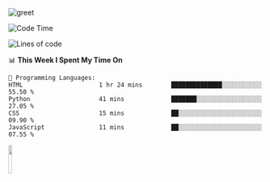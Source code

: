 ![greet](https://user-images.githubusercontent.com/44234583/146624354-9d461392-3676-4e7a-b12f-debc7319f53b.gif) 


<!--START_SECTION:waka-->
![Code Time](http://img.shields.io/badge/Code%20Time-447%20hrs%2052%20mins-blue)

![Lines of code](https://img.shields.io/badge/From%20Hello%20World%20I%27ve%20Written-3.8%20million%20lines%20of%20code-blue)

📊 **This Week I Spent My Time On** 

```text
💬 Programming Languages: 
HTML                     1 hr 24 mins        ██████████████░░░░░░░░░░░   55.50 % 
Python                   41 mins             ███████░░░░░░░░░░░░░░░░░░   27.05 % 
CSS                      15 mins             ██░░░░░░░░░░░░░░░░░░░░░░░   09.90 % 
JavaScript               11 mins             ██░░░░░░░░░░░░░░░░░░░░░░░   07.55 % 
```


<!--END_SECTION:waka-->
<img src="https://user-images.githubusercontent.com/44234583/191059235-95ebfce1-7fc7-4eee-baff-214d902e7c18.gif" width="12%"/>
